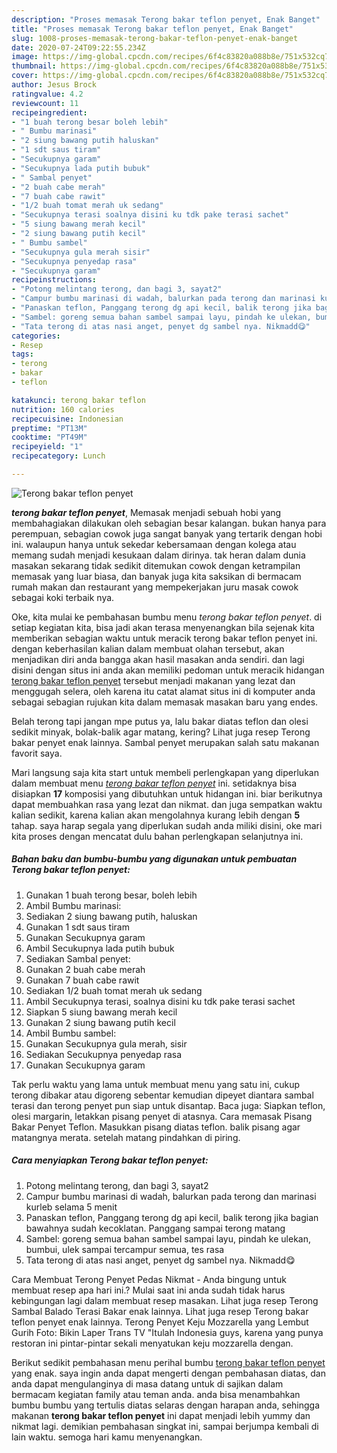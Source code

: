 ```yaml
---
description: "Proses memasak Terong bakar teflon penyet, Enak Banget"
title: "Proses memasak Terong bakar teflon penyet, Enak Banget"
slug: 1008-proses-memasak-terong-bakar-teflon-penyet-enak-banget
date: 2020-07-24T09:22:55.234Z
image: https://img-global.cpcdn.com/recipes/6f4c83820a088b8e/751x532cq70/terong-bakar-teflon-penyet-foto-resep-utama.jpg
thumbnail: https://img-global.cpcdn.com/recipes/6f4c83820a088b8e/751x532cq70/terong-bakar-teflon-penyet-foto-resep-utama.jpg
cover: https://img-global.cpcdn.com/recipes/6f4c83820a088b8e/751x532cq70/terong-bakar-teflon-penyet-foto-resep-utama.jpg
author: Jesus Brock
ratingvalue: 4.2
reviewcount: 11
recipeingredient:
- "1 buah terong besar boleh lebih"
- " Bumbu marinasi"
- "2 siung bawang putih haluskan"
- "1 sdt saus tiram"
- "Secukupnya garam"
- "Secukupnya lada putih bubuk"
- " Sambal penyet"
- "2 buah cabe merah"
- "7 buah cabe rawit"
- "1/2 buah tomat merah uk sedang"
- "Secukupnya terasi soalnya disini ku tdk pake terasi sachet"
- "5 siung bawang merah kecil"
- "2 siung bawang putih kecil"
- " Bumbu sambel"
- "Secukupnya gula merah sisir"
- "Secukupnya penyedap rasa"
- "Secukupnya garam"
recipeinstructions:
- "Potong melintang terong, dan bagi 3, sayat2"
- "Campur bumbu marinasi di wadah, balurkan pada terong dan marinasi kurleb selama 5 menit"
- "Panaskan teflon, Panggang terong dg api kecil, balik terong jika bagian bawahnya sudah kecoklatan. Panggang sampai terong matang"
- "Sambel: goreng semua bahan sambel sampai layu, pindah ke ulekan, bumbui, ulek sampai tercampur semua, tes rasa"
- "Tata terong di atas nasi anget, penyet dg sambel nya. Nikmadd😋"
categories:
- Resep
tags:
- terong
- bakar
- teflon

katakunci: terong bakar teflon 
nutrition: 160 calories
recipecuisine: Indonesian
preptime: "PT13M"
cooktime: "PT49M"
recipeyield: "1"
recipecategory: Lunch

---
```



![Terong bakar teflon penyet](https://img-global.cpcdn.com/recipes/6f4c83820a088b8e/751x532cq70/terong-bakar-teflon-penyet-foto-resep-utama.jpg)

<b><i>terong bakar teflon penyet</i></b>, Memasak menjadi sebuah hobi yang membahagiakan dilakukan oleh sebagian besar kalangan. bukan hanya para perempuan, sebagian cowok juga sangat banyak yang tertarik dengan hobi ini. walaupun hanya untuk sekedar kebersamaan dengan kolega atau memang sudah menjadi kesukaan dalam dirinya. tak heran dalam dunia masakan sekarang tidak sedikit ditemukan cowok dengan ketrampilan memasak yang luar biasa, dan banyak juga kita saksikan di bermacam rumah makan dan restaurant yang mempekerjakan juru masak cowok sebagai koki terbaik nya.

Oke, kita mulai ke pembahasan bumbu menu <i>terong bakar teflon penyet</i>. di setiap kegiatan kita, bisa jadi akan terasa menyenangkan bila sejenak kita memberikan sebagian waktu untuk meracik terong bakar teflon penyet ini. dengan keberhasilan kalian dalam membuat olahan tersebut, akan menjadikan diri anda bangga akan hasil masakan anda sendiri. dan lagi disini dengan situs ini anda akan memiliki pedoman untuk meracik hidangan <u>terong bakar teflon penyet</u> tersebut menjadi makanan yang lezat dan menggugah selera, oleh karena itu catat alamat situs ini di komputer anda sebagai sebagian rujukan kita dalam memasak masakan baru yang endes.

Belah terong tapi jangan mpe putus ya, lalu bakar diatas teflon dan olesi sedikit minyak, bolak-balik agar matang, kering? Lihat juga resep Terong bakar penyet enak lainnya. Sambal penyet merupakan salah satu makanan favorit saya.


Mari langsung saja kita start untuk membeli perlengkapan yang diperlukan dalam membuat menu <u><i>terong bakar teflon penyet</i></u> ini. setidaknya bisa disiapkan <b>17</b> komposisi yang dibutuhkan untuk hidangan ini. biar berikutnya dapat membuahkan rasa yang lezat dan nikmat. dan juga sempatkan waktu kalian sedikit, karena kalian akan mengolahnya kurang lebih dengan <b>5</b> tahap. saya harap segala yang diperlukan sudah anda miliki disini, oke mari kita proses dengan mencatat dulu bahan perlengkapan selanjutnya ini.

<!--inarticleads1-->

##### Bahan baku dan bumbu-bumbu yang digunakan untuk pembuatan Terong bakar teflon penyet:

1. Gunakan 1 buah terong besar, boleh lebih
1. Ambil  Bumbu marinasi:
1. Sediakan 2 siung bawang putih, haluskan
1. Gunakan 1 sdt saus tiram
1. Gunakan Secukupnya garam
1. Ambil Secukupnya lada putih bubuk
1. Sediakan  Sambal penyet:
1. Gunakan 2 buah cabe merah
1. Gunakan 7 buah cabe rawit
1. Sediakan 1/2 buah tomat merah uk sedang
1. Ambil Secukupnya terasi, soalnya disini ku tdk pake terasi sachet
1. Siapkan 5 siung bawang merah kecil
1. Gunakan 2 siung bawang putih kecil
1. Ambil  Bumbu sambel:
1. Gunakan Secukupnya gula merah, sisir
1. Sediakan Secukupnya penyedap rasa
1. Gunakan Secukupnya garam


Tak perlu waktu yang lama untuk membuat menu yang satu ini, cukup terong dibakar atau digoreng sebentar kemudian dipeyet diantara sambal terasi dan terong penyet pun siap untuk disantap. Baca juga: Siapkan teflon, olesi margarin, letakkan pisang penyet di atasnya. Cara memasak Pisang Bakar Penyet Teflon. Masukkan pisang diatas teflon. balik pisang agar matangnya merata. setelah matang pindahkan di piring. 

<!--inarticleads2-->

##### Cara menyiapkan Terong bakar teflon penyet:

1. Potong melintang terong, dan bagi 3, sayat2
1. Campur bumbu marinasi di wadah, balurkan pada terong dan marinasi kurleb selama 5 menit
1. Panaskan teflon, Panggang terong dg api kecil, balik terong jika bagian bawahnya sudah kecoklatan. Panggang sampai terong matang
1. Sambel: goreng semua bahan sambel sampai layu, pindah ke ulekan, bumbui, ulek sampai tercampur semua, tes rasa
1. Tata terong di atas nasi anget, penyet dg sambel nya. Nikmadd😋


Cara Membuat Terong Penyet Pedas Nikmat - Anda bingung untuk membuat resep apa hari ini.? Mulai saat ini anda sudah tidak harus kebingungan lagi dalam membuat resep masakan. Lihat juga resep Terong Sambal Balado Terasi Bakar enak lainnya. Lihat juga resep Terong bakar teflon penyet enak lainnya. Terong Penyet Keju Mozzarella yang Lembut Gurih Foto: Bikin Laper Trans TV &#34;Itulah Indonesia guys, karena yang punya restoran ini pintar-pintar sekali menyatukan keju mozzarella dengan. 

Berikut sedikit pembahasan menu perihal bumbu <u>terong bakar teflon penyet</u> yang enak. saya ingin anda dapat mengerti dengan pembahasan diatas, dan anda dapat mengulanginya di masa datang untuk di sajikan dalam bermacam kegiatan family atau teman anda. anda bisa menambahkan bumbu bumbu yang tertulis diatas selaras dengan harapan anda, sehingga makanan <b>terong bakar teflon penyet</b> ini dapat menjadi lebih yummy dan nikmat lagi. demikian pembahasan singkat ini, sampai berjumpa kembali di lain waktu. semoga hari kamu menyenangkan.
